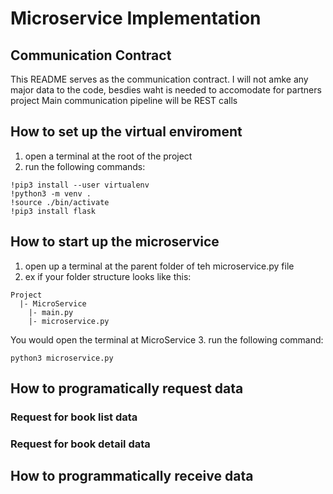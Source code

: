 # Microservice Implementation

## Communication Contract 
This README serves as the communication contract. I will not amke any major data to the code, besdies waht is needed to accomodate for partners project 
Main communication pipeline will be REST calls

## How to set up the virtual enviroment 
1. open a terminal at the root of the project
2. run the following commands:
```
!pip3 install --user virtualenv
!python3 -m venv .
!source ./bin/activate
!pip3 install flask
```

## How to start up the microservice 
1. open up a terminal at the parent folder of teh microservice.py file
2. ex if your folder structure looks like this:
```
Project
  |- MicroService
    |- main.py
    |- microservice.py
```
You would open the terminal at MicroService 
3. run the following command: 
```
python3 microservice.py
```

## How to programatically request data
### Request for book list data

### Request for book detail data

## How to programmatically receive data
